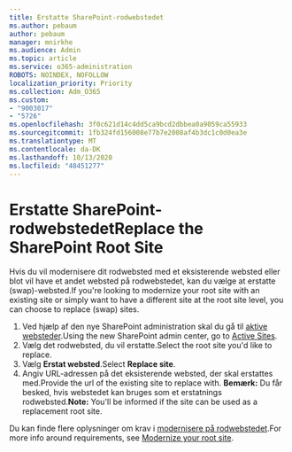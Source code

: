 ```yaml
---
title: Erstatte SharePoint-rodwebstedet
ms.author: pebaum
author: pebaum
manager: mnirkhe
ms.audience: Admin
ms.topic: article
ms.service: o365-administration
ROBOTS: NOINDEX, NOFOLLOW
localization_priority: Priority
ms.collection: Adm_O365
ms.custom:
- "9003017"
- "5726"
ms.openlocfilehash: 3f0c621d14c4dd5ca9bcd2dbbea0a9059ca55933
ms.sourcegitcommit: 1fb324fd156008e77b7e2008af4b3dc1c0d0ea3e
ms.translationtype: MT
ms.contentlocale: da-DK
ms.lasthandoff: 10/13/2020
ms.locfileid: "48451277"
---
```

# <a name="replace-the-sharepoint-root-site"></a><span data-ttu-id="337e0-102">Erstatte SharePoint-rodwebstedet</span><span class="sxs-lookup"><span data-stu-id="337e0-102">Replace the SharePoint Root Site</span></span>
<span data-ttu-id="337e0-103">Hvis du vil modernisere dit rodwebsted med et eksisterende websted eller blot vil have et andet websted på rodwebstedet, kan du vælge at erstatte (swap)-websted.</span><span class="sxs-lookup"><span data-stu-id="337e0-103">If you're looking to modernize your root site with an existing site or simply want to have a different site at the root site level, you can choose to replace (swap) sites.</span></span>

1. <span data-ttu-id="337e0-104">Ved hjælp af den nye SharePoint administration skal du gå til [aktive websteder](https://admin.microsoft.com/sharepoint?page=siteManagement&modern=true).</span><span class="sxs-lookup"><span data-stu-id="337e0-104">Using the new SharePoint admin center, go to [Active Sites](https://admin.microsoft.com/sharepoint?page=siteManagement&modern=true).</span></span>
2. <span data-ttu-id="337e0-105">Vælg det rodwebsted, du vil erstatte.</span><span class="sxs-lookup"><span data-stu-id="337e0-105">Select the root site you'd like to replace.</span></span>
3. <span data-ttu-id="337e0-106">Vælg **Erstat websted**.</span><span class="sxs-lookup"><span data-stu-id="337e0-106">Select **Replace site**.</span></span>
4. <span data-ttu-id="337e0-107">Angiv URL-adressen på det eksisterende websted, der skal erstattes med.</span><span class="sxs-lookup"><span data-stu-id="337e0-107">Provide the url of the existing site to replace with.</span></span> <span data-ttu-id="337e0-108">**Bemærk:** Du får besked, hvis webstedet kan bruges som et erstatnings rodwebsted.</span><span class="sxs-lookup"><span data-stu-id="337e0-108">**Note:** You'll be informed if the site can be used as a replacement root site.</span></span>

<span data-ttu-id="337e0-109">Du kan finde flere oplysninger om krav i [modernisere på rodwebstedet](https://docs.microsoft.com/sharepoint/modern-root-site).</span><span class="sxs-lookup"><span data-stu-id="337e0-109">For more info around requirements, see [Modernize your root site](https://docs.microsoft.com/sharepoint/modern-root-site).</span></span>

